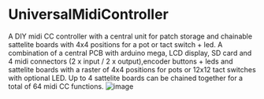 # UniversalMidiController
A DIY midi CC controller with a central unit for patch storage and chainable sattelite boards with 4x4 positions for a pot or tact switch + led.
A combination of a central PCB with arduino mega, LCD display, SD card and 4 midi connectors (2 x input / 2 x output),encoder buttons + leds and sattelite boards with a raster of 4x4 positions for pots or 12x12 tact switches with optional LED. 
Up to 4 sattelite boards can be chained together for a total of 64 midi CC functions.
![image](https://github.com/VerreyckenGerd/UniversalMidiController/assets/69856911/03b45798-9bad-4695-bcee-560bc0c15f5a)
